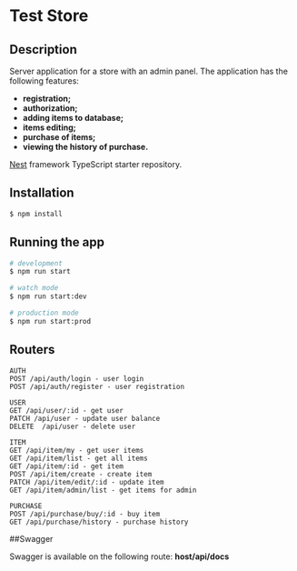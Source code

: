 # Test Store


## Description

Server application for a store with an admin panel.
The application has the following features:

* __registration;__
* __authorization;__
* __adding items to database;__
* __items editing;__
* __purchase of items;__
* __viewing the history of purchase.__

[Nest](https://github.com/nestjs/nest) framework TypeScript starter repository.

## Installation

```bash
$ npm install
```

## Running the app

```bash
# development
$ npm run start

# watch mode
$ npm run start:dev

# production mode
$ npm run start:prod
```

## Routers
```text
AUTH
POST /api/auth/login - user login
POST /api/auth/register - user registration

USER
GET /api/user/:id - get user
PATCH /api/user - update user balance
DELETE  /api/user - delete user

ITEM
GET /api/item/my - get user items
GET /api/item/list - get all items
GET /api/item/:id - get item
POST /api/item/create - create item
PATCH /api/item/edit/:id - update item
GET /api/item/admin/list - get items for admin

PURCHASE
POST /api/purchase/buy/:id - buy item
GET /api/purchase/history - purchase history 
```

##Swagger

Swagger is available on the following route: **host/api/docs**